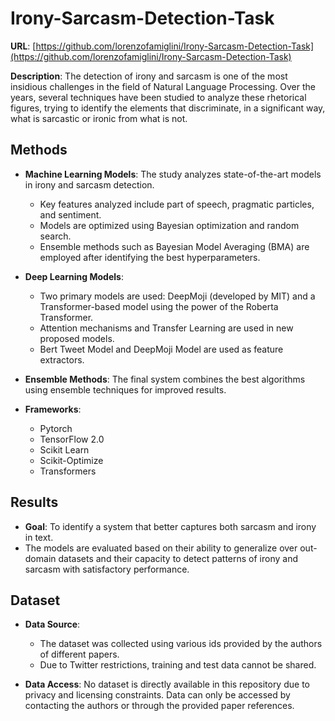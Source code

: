 # Irony-Sarcasm-Detection-Task
**URL**: [https://github.com/lorenzofamiglini/Irony-Sarcasm-Detection-Task](https://github.com/lorenzofamiglini/Irony-Sarcasm-Detection-Task)

**Description**: The detection of irony and sarcasm is one of the most insidious challenges in the field of Natural Language Processing. Over the years, several techniques have been studied to analyze these rhetorical figures, trying to identify the elements that discriminate, in a significant way, what is sarcastic or ironic from what is not. 

## Methods
- **Machine Learning Models**: The study analyzes state-of-the-art models in irony and sarcasm detection.
  - Key features analyzed include part of speech, pragmatic particles, and sentiment.
  - Models are optimized using Bayesian optimization and random search.
  - Ensemble methods such as Bayesian Model Averaging (BMA) are employed after identifying the best hyperparameters.

- **Deep Learning Models**:
  - Two primary models are used: DeepMoji (developed by MIT) and a Transformer-based model using the power of the Roberta Transformer.
  - Attention mechanisms and Transfer Learning are used in new proposed models.
  - Bert Tweet Model and DeepMoji Model are used as feature extractors.
  
- **Ensemble Methods**: The final system combines the best algorithms using ensemble techniques for improved results.

- **Frameworks**: 
  - Pytorch
  - TensorFlow 2.0
  - Scikit Learn
  - Scikit-Optimize
  - Transformers
  
## Results
- **Goal**: To identify a system that better captures both sarcasm and irony in text.
- The models are evaluated based on their ability to generalize over out-domain datasets and their capacity to detect patterns of irony and sarcasm with satisfactory performance.

## Dataset
- **Data Source**: 
  - The dataset was collected using various ids provided by the authors of different papers.
  - Due to Twitter restrictions, training and test data cannot be shared.
  
- **Data Access**: No dataset is directly available in this repository due to privacy and licensing constraints. Data can only be accessed by contacting the authors or through the provided paper references.
